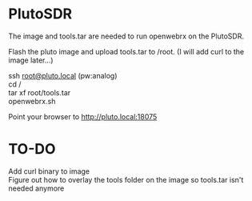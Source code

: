 # PlutoSDR

The image and tools.tar are needed to run openwebrx on the PlutoSDR.

Flash the pluto image and upload tools.tar to /root. (I will add curl to the image later...)

ssh root@pluto.local (pw:analog)
<BR>
cd /
<BR>
tar xf root/tools.tar
<BR>
openwebrx.sh

Point your browser to http://pluto.local:18075

<H1>TO-DO</h1>
Add curl binary to image
<BR>Figure out how to overlay the tools folder on the image so tools.tar isn't needed anymore
